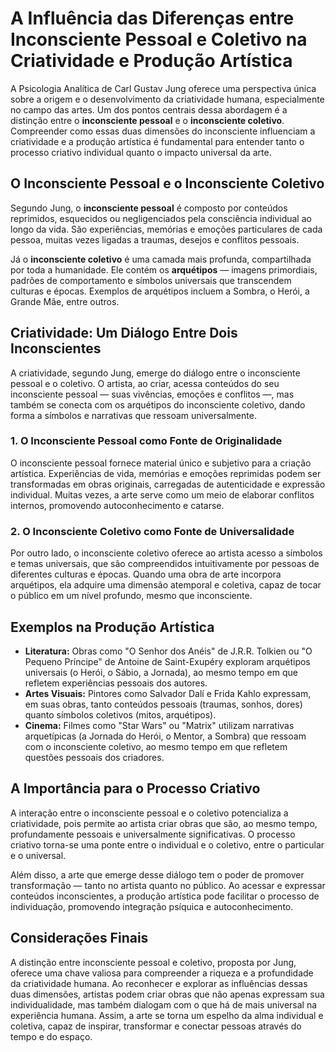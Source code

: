 
# A Influência das Diferenças entre Inconsciente Pessoal e Coletivo na Criatividade e Produção Artística

A Psicologia Analítica de Carl Gustav Jung oferece uma perspectiva única sobre a origem e o desenvolvimento da criatividade humana, especialmente no campo das artes. Um dos pontos centrais dessa abordagem é a distinção entre o **inconsciente pessoal** e o **inconsciente coletivo**. Compreender como essas duas dimensões do inconsciente influenciam a criatividade e a produção artística é fundamental para entender tanto o processo criativo individual quanto o impacto universal da arte.

## O Inconsciente Pessoal e o Inconsciente Coletivo

Segundo Jung, o **inconsciente pessoal** é composto por conteúdos reprimidos, esquecidos ou negligenciados pela consciência individual ao longo da vida. São experiências, memórias e emoções particulares de cada pessoa, muitas vezes ligadas a traumas, desejos e conflitos pessoais.

Já o **inconsciente coletivo** é uma camada mais profunda, compartilhada por toda a humanidade. Ele contém os **arquétipos** — imagens primordiais, padrões de comportamento e símbolos universais que transcendem culturas e épocas. Exemplos de arquétipos incluem a Sombra, o Herói, a Grande Mãe, entre outros.

## Criatividade: Um Diálogo Entre Dois Inconscientes

A criatividade, segundo Jung, emerge do diálogo entre o inconsciente pessoal e o coletivo. O artista, ao criar, acessa conteúdos do seu inconsciente pessoal — suas vivências, emoções e conflitos —, mas também se conecta com os arquétipos do inconsciente coletivo, dando forma a símbolos e narrativas que ressoam universalmente.

### 1. O Inconsciente Pessoal como Fonte de Originalidade

O inconsciente pessoal fornece material único e subjetivo para a criação artística. Experiências de vida, memórias e emoções reprimidas podem ser transformadas em obras originais, carregadas de autenticidade e expressão individual. Muitas vezes, a arte serve como um meio de elaborar conflitos internos, promovendo autoconhecimento e catarse.

### 2. O Inconsciente Coletivo como Fonte de Universalidade

Por outro lado, o inconsciente coletivo oferece ao artista acesso a símbolos e temas universais, que são compreendidos intuitivamente por pessoas de diferentes culturas e épocas. Quando uma obra de arte incorpora arquétipos, ela adquire uma dimensão atemporal e coletiva, capaz de tocar o público em um nível profundo, mesmo que inconsciente.

## Exemplos na Produção Artística

- **Literatura:** Obras como "O Senhor dos Anéis" de J.R.R. Tolkien ou "O Pequeno Príncipe" de Antoine de Saint-Exupéry exploram arquétipos universais (o Herói, o Sábio, a Jornada), ao mesmo tempo em que refletem experiências pessoais dos autores.
- **Artes Visuais:** Pintores como Salvador Dalí e Frida Kahlo expressam, em suas obras, tanto conteúdos pessoais (traumas, sonhos, dores) quanto símbolos coletivos (mitos, arquétipos).
- **Cinema:** Filmes como "Star Wars" ou "Matrix" utilizam narrativas arquetípicas (a Jornada do Herói, o Mentor, a Sombra) que ressoam com o inconsciente coletivo, ao mesmo tempo em que refletem questões pessoais dos criadores.

## A Importância para o Processo Criativo

A interação entre o inconsciente pessoal e o coletivo potencializa a criatividade, pois permite ao artista criar obras que são, ao mesmo tempo, profundamente pessoais e universalmente significativas. O processo criativo torna-se uma ponte entre o individual e o coletivo, entre o particular e o universal.

Além disso, a arte que emerge desse diálogo tem o poder de promover transformação — tanto no artista quanto no público. Ao acessar e expressar conteúdos inconscientes, a produção artística pode facilitar o processo de individuação, promovendo integração psíquica e autoconhecimento.

## Considerações Finais

A distinção entre inconsciente pessoal e coletivo, proposta por Jung, oferece uma chave valiosa para compreender a riqueza e a profundidade da criatividade humana. Ao reconhecer e explorar as influências dessas duas dimensões, artistas podem criar obras que não apenas expressam sua individualidade, mas também dialogam com o que há de mais universal na experiência humana. Assim, a arte se torna um espelho da alma individual e coletiva, capaz de inspirar, transformar e conectar pessoas através do tempo e do espaço.
```
